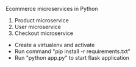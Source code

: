 Ecommerce microservices in Python

1. Product microservice
3. User microservice
4. Checkout microservice

- Create a virtualenv and activate
- Run command "pip install -r requirements.txt"
- Run "python app.py" to start flask application

